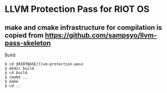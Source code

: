 # LLVM Protection Pass for RIOT OS

## make and cmake infrastructure for compilation is copied from <https://github.com/sampsyo/llvm-pass-skeleton>

Build:

    $ cd $RIOTBASE/llvm-protection-pass
    $ mkdir build
    $ cd build
    $ cmake ..
    $ make
    $ cd ..


